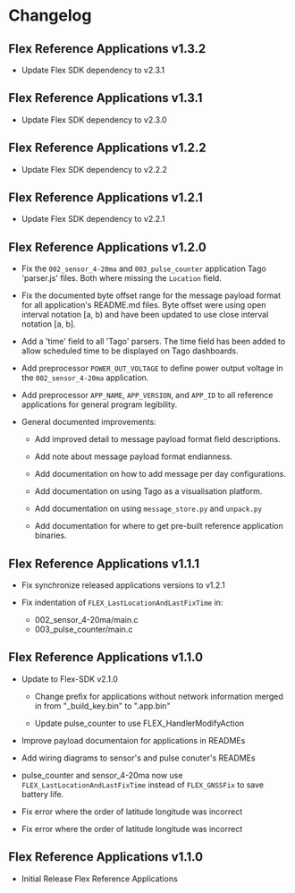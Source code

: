 # Changelog

## Flex Reference Applications v1.3.2

* Update Flex SDK dependency to v2.3.1

## Flex Reference Applications v1.3.1

* Update Flex SDK dependency to v2.3.0

## Flex Reference Applications v1.2.2

* Update Flex SDK dependency to v2.2.2

## Flex Reference Applications v1.2.1

* Update Flex SDK dependency to v2.2.1

## Flex Reference Applications v1.2.0

* Fix the `002_sensor_4-20ma` and `003_pulse_counter` application Tago
  'parser.js' files. Both where missing the `Location` field.

* Fix the documented byte offset range for the message payload format for all
  application's README.md files. Byte offset were using open interval notation
  [a, b) and have been updated to use close interval notation [a, b].

* Add a 'time' field to all 'Tago' parsers. The time field has been added to
  allow scheduled time to be displayed on Tago dashboards.

* Add preprocessor `POWER_OUT_VOLTAGE` to define power output voltage in the
  `002_sensor_4-20ma` application.

* Add preprocessor `APP_NAME`, `APP_VERSION`, and `APP_ID` to all reference
  applications for general program legibility.

* General documented improvements:

  - Add improved detail to message payload format field descriptions.

  - Add note about message payload format endianness.

  - Add documentation on how to add message per day configurations.

  - Add documentation on using Tago as a visualisation platform.

  - Add documentation on using `message_store.py` and `unpack.py`

  - Add documentation for where to get pre-built reference application binaries.

## Flex Reference Applications v1.1.1

* Fix synchronize released applications versions to v1.2.1

* Fix indentation of `FLEX_LastLocationAndLastFixTime` in:
  - 002_sensor_4-20ma/main.c
  - 003_pulse_counter/main.c

## Flex Reference Applications v1.1.0

* Update to Flex-SDK v2.1.0

  - Change prefix for applications without network information merged in from
    "_build_key.bin" to ".app.bin"

  - Update pulse_counter to use FLEX_HandlerModifyAction

* Improve payload documentaion for applications in READMEs

* Add wiring diagrams to sensor's and pulse conuter's READMEs

* pulse_counter and sensor_4-20ma now use `FLEX_LastLocationAndLastFixTime`
  instead of `FLEX_GNSSFix` to save battery life.

* Fix error where the order of latitude longitude was incorrect

* Fix error where the order of latitude longitude was incorrect

## Flex Reference Applications v1.1.0

* Initial Release Flex Reference Applications
